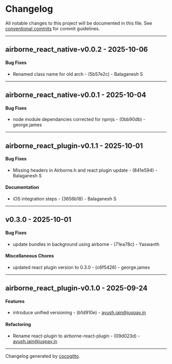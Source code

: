 # Changelog
All notable changes to this project will be documented in this file. See [conventional commits](https://www.conventionalcommits.org/) for commit guidelines.

- - -
## airborne_react_native-v0.0.2 - 2025-10-06
#### Bug Fixes
- Renamed class name for old arch - (5b57e2c) - Balaganesh S

- - -

## airborne_react_native-v0.0.1 - 2025-10-04
#### Bug Fixes
- node module dependancies corrected for npmjs - (0bb90db) - george.james

- - -

## airborne_react_plugin-v0.1.1 - 2025-10-01
#### Bug Fixes
- Missing headers in Airborne.h and react plugin update - (841e594) - Balaganesh S
#### Documentation
- iOS integration steps - (3656b18) - Balaganesh S

- - -

## v0.3.0 - 2025-10-01
#### Bug Fixes
- update bundles in background using airborne - (71ea78c) - Yaswanth
#### Miscellaneous Chores
- updated react plugin version to 0.3.0 - (c6f5426) - george.james

- - -

## airborne_react_plugin-v0.1.0 - 2025-09-24
#### Features
- introduce unified versioning - (b1d910e) - ayush.jain@juspay.in
#### Refactoring
- Rename react-plugin to airborne-react-plugin - (09d023d) - ayush.jain@juspay.in

- - -

Changelog generated by [cocogitto](https://github.com/cocogitto/cocogitto).